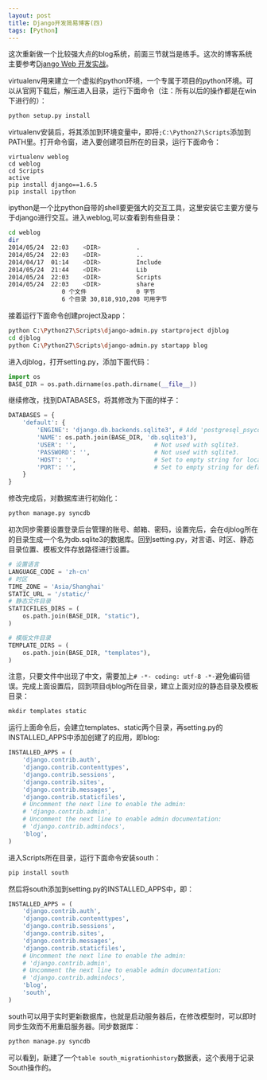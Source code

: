 ```yaml
---
layout: post
title: Django开发简易博客(四)
tags: [Python]
---
```


这次重新做一个比较强大点的blog系统，前面三节就当是练手。这次的博客系统主要参考[Django Web 开发实战](http://django-web-app-book.wanqingwong.com/djblog/03.1.html)。

virtualenv用来建立一个虚拟的python环境，一个专属于项目的python环境。可以从官网下载后，解压进入目录，运行下面命令（注：所有以后的操作都是在win下进行的）：

```sh
python setup.py install
```
virtualenv安装后，将其添加到环境变量中，即将`;C:\Python27\Scripts`添加到PATH里。打开命令窗，进入要创建项目所在的目录，运行下面命令：

```
virtualenv weblog
cd weblog
cd Scripts
active
pip install django==1.6.5
pip install ipython
```
ipython是一个比python自带的shell要更强大的交互工具，这里安装它主要方便与于django进行交互。进入weblog,可以查看到有些目录：

```sh
cd weblog
dir
2014/05/24  22:03    <DIR>          .
2014/05/24  22:03    <DIR>          ..
2014/04/17  01:14    <DIR>          Include
2014/05/24  21:44    <DIR>          Lib
2014/05/24  22:03    <DIR>          Scripts
2014/05/24  22:03    <DIR>          share
               0 个文件              0 字节
               6 个目录 30,818,910,208 可用字节
```
接着运行下面命令创建project及app：

```sh
python C:\Python27\Scripts\django-admin.py startproject djblog
cd djblog
python C:\Python27\Scripts\django-admin.py startapp blog
```
进入djblog，打开setting.py，添加下面代码：

```python
import os
BASE_DIR = os.path.dirname(os.path.dirname(__file__))
```
继续修改，找到DATABASES，将其修改为下面的样子：

```python
DATABASES = {
    'default': {
        'ENGINE': 'django.db.backends.sqlite3', # Add 'postgresql_psycopg2', 'mysql', 'sqlite3' or 'oracle'.
        'NAME': os.path.join(BASE_DIR, 'db.sqlite3'),                      # Or path to database file if using sqlite3.
        'USER': '',                      # Not used with sqlite3.
        'PASSWORD': '',                  # Not used with sqlite3.
        'HOST': '',                      # Set to empty string for localhost. Not used with sqlite3.
        'PORT': '',                      # Set to empty string for default. Not used with sqlite3.
    }
}
```
修改完成后，对数据库进行初始化：

```sh
python manage.py syncdb
```
初次同步需要设置登录后台管理的账号、邮箱、密码，设置完后，会在djblog所在的目录生成一个名为db.sqlite3的数据库。回到setting.py，对言语、时区、静态目录位置、模板文件存放路径进行设置。

```python
# 设置语言
LANGUAGE_CODE = 'zh-cn'
# 时区
TIME_ZONE = 'Asia/Shanghai'
STATIC_URL = '/static/'
# 静态文件目录
STATICFILES_DIRS = (
    os.path.join(BASE_DIR, "static"),
)

# 模版文件目录
TEMPLATE_DIRS = (
    os.path.join(BASE_DIR, "templates"),
)
```
注意，只要文件中出现了中文，需要加上`# -*- coding: utf-8 -*-`避免编码错误。完成上面设置后，回到项目djblog所在目录，建立上面对应的静态目录及模板目录：

```python
mkdir templates static
```
运行上面命令后，会建立templates、static两个目录，再setting.py的INSTALLED_APPS中添加创建了的应用，即blog:

```python
INSTALLED_APPS = (
    'django.contrib.auth',
    'django.contrib.contenttypes',
    'django.contrib.sessions',
    'django.contrib.sites',
    'django.contrib.messages',
    'django.contrib.staticfiles',
    # Uncomment the next line to enable the admin:
    # 'django.contrib.admin',
    # Uncomment the next line to enable admin documentation:
    # 'django.contrib.admindocs',
    'blog',
)
```
进入Scripts所在目录，运行下面命令安装south：

```sh
pip install south
```
然后将south添加到setting.py的INSTALLED_APPS中，即：

```python
INSTALLED_APPS = (
    'django.contrib.auth',
    'django.contrib.contenttypes',
    'django.contrib.sessions',
    'django.contrib.sites',
    'django.contrib.messages',
    'django.contrib.staticfiles',
    # Uncomment the next line to enable the admin:
    # 'django.contrib.admin',
    # Uncomment the next line to enable admin documentation:
    # 'django.contrib.admindocs',
    'blog',
    'south',
)
```
south可以用于实时更新数据库，也就是启动服务器后，在修改模型时，可以即时同步生效而不用重启服务器。同步数据库：

```sh
python manage.py syncdb
```
可以看到，新建了一个`table south_migrationhistory`数据表，这个表用于记录South操作的。
